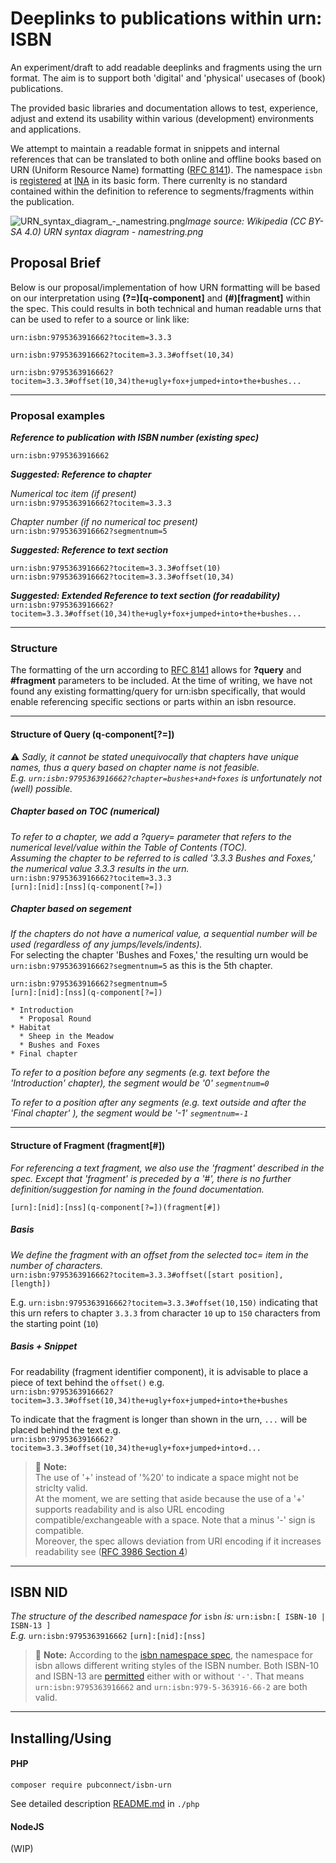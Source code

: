 # Deeplinks to publications within urn: ISBN
An experiment/draft to add readable deeplinks and fragments using the urn format. The aim is to support both 'digital' and 'physical' usecases of (book) publications. 

The provided basic libraries and documentation allows to test, experience, adjust and extend its usability within various (development) environments and applications.

We attempt to maintain a readable format in snippets and internal references that can be translated to both online and offline books based on URN (Uniform Resource Name) formatting ([RFC 8141](https://en.wikipedia.org/wiki/Uniform_Resource_Name)).
The namespace `isbn` is [registered](https://www.iana.org/assignments/urn-namespaces/urn-namespaces.xhtml) at [INA](https://www.iana.org/assignments/urn-namespaces/urn-namespaces.xhtml) in its basic form. There currenlty is no standard contained within the definition to reference to segments/fragments within the publication.

![URN_syntax_diagram_-_namestring.png](https://upload.wikimedia.org/wikipedia/commons/c/ce/URN_syntax_diagram_-_namestring.png)*Image source: Wikipedia (CC BY-SA 4.0) URN syntax diagram - namestring.png*



## Proposal Brief

Below is our proposal/implementation of how URN formatting will be based on our interpretation using **(?=)[q-component]** and **(#)[fragment]** within the spec.
This could results in both technical and human readable urns that can be used to refer to a source or link like:

`urn:isbn:9795363916662?tocitem=3.3.3`

`urn:isbn:9795363916662?tocitem=3.3.3#offset(10,34)`

`urn:isbn:9795363916662?tocitem=3.3.3#offset(10,34)the+ugly+fox+jumped+into+the+bushes...`

---


### Proposal examples
**_Reference to publication with ISBN number (existing spec)_**

`urn:isbn:9795363916662`

**_Suggested: Reference to chapter_**

_Numerical toc item (if present)_  
`urn:isbn:9795363916662?tocitem=3.3.3`

_Chapter number (if no numerical toc present)_  
`urn:isbn:9795363916662?segmentnum=5`

**_Suggested: Reference to text section_**

`urn:isbn:9795363916662?tocitem=3.3.3#offset(10)`  
`urn:isbn:9795363916662?tocitem=3.3.3#offset(10,34)`

**_Suggested: Extended Reference to text section (for readability)_**  
`urn:isbn:9795363916662?tocitem=3.3.3#offset(10,34)the+ugly+fox+jumped+into+the+bushes...`

---
### Structure

The formatting of the urn according to [RFC 8141](https://en.wikipedia.org/wiki/Uniform_Resource_Name) allows for **?query** and **#fragment** parameters to be included. At the time of writing, we have not found any existing formatting/query for urn:isbn specifically, that would enable referencing specific sections or parts within an isbn resource.

***

#### Structure of Query (q-component[?=])
:warning: _Sadly, it cannot be stated unequivocally that chapters have unique names, thus a query based on chapter name is not feasible._  
_E.g. `urn:isbn:9795363916662?chapter=bushes+and+foxes` is unfortunately not (well) possible._

##### Chapter based on TOC (numerical)

_To refer to a chapter, we add a ?query= parameter that refers to the numerical level/value within the Table of Contents (TOC)._  
_Assuming the chapter to be referred to is called '3.3.3 Bushes and Foxes,' the numerical value 3.3.3 results in the urn._  
`urn:isbn:9795363916662?tocitem=3.3.3`  
`[urn]:[nid]:[nss](q-component[?=])`

##### Chapter based on segement

_If the chapters do not have a numerical value, a sequential number will be used (regardless of any jumps/levels/indents)._  
For selecting the chapter 'Bushes and Foxes,' the resulting urn would be `urn:isbn:9795363916662?segmentnum=5` as this is the 5th chapter.

`urn:isbn:9795363916662?segmentnum=5`  
`[urn]:[nid]:[nss](q-component[?=])`

    * Introduction
      * Proposal Round
    * Habitat
      * Sheep in the Meadow
      * Bushes and Foxes
    * Final chapter   

_To refer to a position before any segments (e.g. text before the 'Introduction' chapter), the segment would be '0' `segmentnum=0`_

_To refer to a position after any segments (e.g. text outside and after the 'Final chapter' ), the segment would be '-1' `segmentnum=-1`_

***

#### Structure of Fragment (fragment[#])

_For referencing a text fragment, we also use the 'fragment' described in the spec. Except that 'fragment' is preceded by a '#', there is no further definition/suggestion for naming in the found documentation._

`[urn]:[nid]:[nss](q-component[?=])(fragment[#])`

##### Basis

_We define the fragment with an offset from the selected toc= item in the number of characters._  
`urn:isbn:9795363916662?tocitem=3.3.3#offset([start position], [length])`

E.g. `urn:isbn:9795363916662?tocitem=3.3.3#offset(10,150)` indicating that this urn refers to chapter `3.3.3` from character `10` up to `150` characters from the starting point (`10`)

##### Basis + Snippet

For readability (fragment identifier component), it is advisable to place a piece of text behind the `offset()` e.g.  
`urn:isbn:9795363916662?tocitem=3.3.3#offset(10,34)the+ugly+fox+jumped+into+the+bushes`

To indicate that the fragment is longer than shown in the urn, `...` will be placed behind the text e.g.  
`urn:isbn:9795363916662?tocitem=3.3.3#offset(10,34)the+ugly+fox+jumped+into+d...`

> :memo: **Note:**  
> The use of '+' instead of '%20' to indicate a space might not be striclty valid.  
> At the moment, we are setting that aside because the use of a '+' supports readability and is also URL encoding compatible/exchangeable with a space. Note that a minus '-' sign is compatible.  
> Moreover, the spec allows deviation from URI encoding if it increases readability see ([RFC 3986 Section 4](https://datatracker.ietf.org/doc/html/rfc3986#section-4))

---
## ISBN NID
_The structure of the described namespace for_ `isbn` _is:_ `urn:isbn:[ ISBN-10 | ISBN-13 ]`  
_E.g._ `urn:isbn:9795363916662` `[urn]:[nid]:[nss]`

> :memo: **Note:**  According to the [isbn namespace spec](https://www.iana.org/assignments/urn-formal/isbn), the namespace for isbn allows different writing styles of the ISBN number. Both ISBN-10 and ISBN-13 are [permitted](https://www.iana.org/assignments/urn-formal/isbn) either with or without `'-'`. That means `urn:isbn:9795363916662` and `urn:isbn:979-5-363916-66-2` are both valid.

---
## Installing/Using 

#### PHP
`composer require pubconnect/isbn-urn`

See detailed description [README.md](./php/README.md) in `./php`

#### NodeJS
(WIP)
